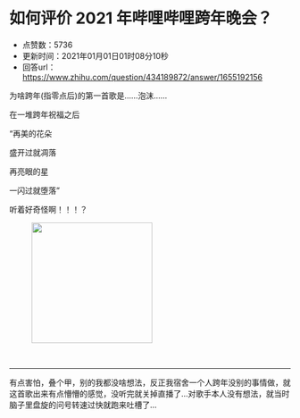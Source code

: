 # 如何评价 2021 年哔哩哔哩跨年晚会？
- 点赞数：5736
- 更新时间：2021年01月01日01时08分10秒
- 回答url：https://www.zhihu.com/question/434189872/answer/1655192156
<body>
 <p data-pid="5y87Y0ty">为啥跨年(指零点后)的第一首歌是……泡沫……</p>
 <p data-pid="DRjr4s7x">在一堆跨年祝福之后</p>
 <p data-pid="Ar20KVVs">“再美的花朵</p>
 <p data-pid="mWXymfm5">盛开过就凋落</p>
 <p data-pid="AblLTn-4">再亮眼的星</p>
 <p data-pid="yB9wVWEB">一闪过就堕落”</p>
 <p data-pid="xjj4j9sZ">听着好奇怪啊！！！？</p>
 <figure data-size="normal">
  <img src="https://pic1.zhimg.com/50/v2-9772b30cd8817fc1dd6de11222834307_720w.gif?source=1940ef5c" data-rawwidth="216" data-rawheight="215" data-size="normal" data-original-token="v2-9772b30cd8817fc1dd6de11222834307" data-thumbnail="https://picx.zhimg.com/50/v2-9772b30cd8817fc1dd6de11222834307_720w.jpg?source=1940ef5c" class="content_image" width="216">
 </figure>
 <p class="ztext-empty-paragraph"><br></p>
 <hr>
 <p data-pid="a2jpSB1G">有点害怕，叠个甲，别的我都没啥想法，反正我宿舍一个人跨年没别的事情做，就这首歌出来有点懵懵的感觉，没听完就关掉直播了…对歌手本人没有想法，就当时脑子里盘旋的问号转速过快就跑来吐槽了…</p>
</body>